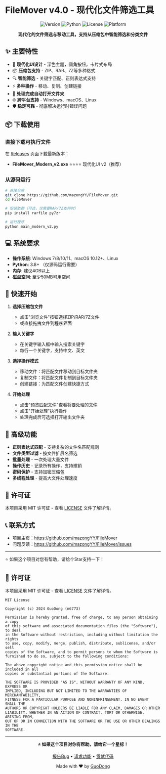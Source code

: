 # FileMover v4.0 - 现代化文件筛选工具

<div align="center">

![Version](https://img.shields.io/badge/version-4.0-blue.svg)
![Python](https://img.shields.io/badge/python-3.8+-green.svg)
![License](https://img.shields.io/badge/license-MIT-yellow.svg)
![Platform](https://img.shields.io/badge/platform-Windows%20%7C%20macOS%20%7C%20Linux-lightgrey.svg)

**现代化的文件筛选与移动工具，支持从压缩包中智能筛选和分类文件**

</div>

## ✨ 主要特性

- 🎨 **现代化UI设计** - 深色主题，圆角按钮，卡片式布局
- 📦 **压缩包支持** - ZIP、RAR、7Z等多种格式
- 🔍 **智能筛选** - 关键字匹配、正则表达式支持
- ⚡ **多种操作** - 移动、复制、创建链接
- 🚀 **处理完成自动打开文件夹**
- 🌐 **跨平台支持** - Windows、macOS、Linux
- 🛡️ **稳定可靠** - 彻底解决运行时错误问题

## 📦 下载使用

### 直接下载可执行文件

在 [Releases](https://github.com/mazongYY/FileMover/releases) 页面下载最新版本：

- **FileMover_Modern_v2.exe** ⭐⭐⭐⭐ 现代化UI v2（推荐）

### 从源码运行

```bash
# 克隆仓库
git clone https://github.com/mazongYY/FileMover.git
cd FileMover

# 安装依赖（可选，仅需要RAR/7Z支持时）
pip install rarfile py7zr

# 运行程序
python main_modern_v2.py
```

## 💻 系统要求

- **操作系统**: Windows 7/8/10/11、macOS 10.12+、Linux
- **Python**: 3.8+ （仅源码运行需要）
- **内存**: 建议4GB以上
- **磁盘空间**: 至少50MB可用空间

## 🚀 快速开始

1. **选择压缩包文件**
   - 点击"浏览文件"按钮选择ZIP/RAR/7Z文件
   - 或直接拖拽文件到程序界面

2. **输入关键字**
   - 在关键字输入框中输入搜索关键字
   - 每行一个关键字，支持中文、英文

3. **选择操作模式**
   - 移动文件：将匹配文件移动到目标文件夹
   - 复制文件：将匹配文件复制到目标文件夹
   - 创建链接：为匹配文件创建快捷方式

4. **开始处理**
   - 点击"预览匹配文件"查看将要处理的文件
   - 点击"开始处理"执行操作
   - 处理完成后可选择打开输出文件夹

## 🔧 高级功能

- **正则表达式匹配** - 支持复杂的文件名匹配规则
- **文件类型过滤** - 按文件扩展名筛选
- **批量处理** - 一次处理大量文件
- **操作历史** - 记录所有操作，支持撤销
- **密码保护** - 支持加密压缩包
- **多线程处理** - 提高大文件处理速度

## 📄 许可证

本项目采用 MIT 许可证 - 查看 [LICENSE](LICENSE) 文件了解详情。

## 📞 联系方式

- 项目主页：https://github.com/mazongYY/FileMover
- 问题反馈：https://github.com/mazongYY/FileMover/issues

---

⭐ 如果这个项目对您有帮助，请给个Star支持一下！



## 📄 许可证

本项目采用 MIT 许可证 - 查看 [LICENSE](LICENSE) 文件了解详情。

```
MIT License

Copyright (c) 2024 GuoDong (m6773)

Permission is hereby granted, free of charge, to any person obtaining a copy
of this software and associated documentation files (the "Software"), to deal
in the Software without restriction, including without limitation the rights
to use, copy, modify, merge, publish, distribute, sublicense, and/or sell
copies of the Software, and to permit persons to whom the Software is
furnished to do so, subject to the following conditions:

The above copyright notice and this permission notice shall be included in all
copies or substantial portions of the Software.

THE SOFTWARE IS PROVIDED "AS IS", WITHOUT WARRANTY OF ANY KIND, EXPRESS OR
IMPLIED, INCLUDING BUT NOT LIMITED TO THE WARRANTIES OF MERCHANTABILITY,
FITNESS FOR A PARTICULAR PURPOSE AND NONINFRINGEMENT. IN NO EVENT SHALL THE
AUTHORS OR COPYRIGHT HOLDERS BE LIABLE FOR ANY CLAIM, DAMAGES OR OTHER
LIABILITY, WHETHER IN AN ACTION OF CONTRACT, TORT OR OTHERWISE, ARISING FROM,
OUT OF OR IN CONNECTION WITH THE SOFTWARE OR THE USE OR OTHER DEALINGS IN THE
SOFTWARE.
```

---

<div align="center">

**⭐ 如果这个项目对你有帮助，请给它一个星标！**

[报告Bug](https://gitee.com/m6773/FileMover/issues) • [请求功能](https://gitee.com/m6773/FileMover/issues) • [贡献代码](https://gitee.com/m6773/FileMover/pulls)

Made with ❤️ by [GuoDong](https://gitee.com/m6773)

</div>

